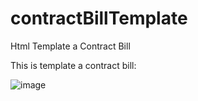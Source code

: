 # contractBillTemplate
Html Template a Contract Bill

This is template a contract bill:

![image](https://user-images.githubusercontent.com/2697136/127734671-14849867-bf58-4d5c-af4e-d2dd49d5b72d.png)
